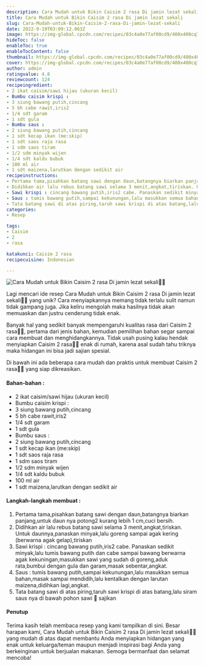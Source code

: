 ```yaml
---
description: Cara Mudah untuk Bikin Caisim 2 rasa Di jamin lezat sekali"
title: Cara Mudah untuk Bikin Caisim 2 rasa Di jamin lezat sekali
slug: Cara-Mudah-untuk-Bikin-Caisim-2-rasa-Di-jamin-lezat-sekali
date: 2022-9-19T03:09:12.063Z
image: https://img-global.cpcdn.com/recipes/03c4a0e77af00cd9/400x400cq70/photo.jpg
hideToc: false
enableToc: true
enableTocContent: false
thumbnail: https://img-global.cpcdn.com/recipes/03c4a0e77af00cd9/400x400cq70/photo.jpg
cover: https://img-global.cpcdn.com/recipes/03c4a0e77af00cd9/400x400cq70/photo.jpg
author: admin
ratingvalue: 4.8
reviewcount: 124
recipeingredient:
- 2 ikat caisim/sawi hijau (ukuran kecil)
- Bumbu caisim krispi :
- 3 siung bawang putih,cincang
- 5 bh cabe rawit,iris2
- 1/4 sdt garam
- 1 sdt gula
- Bumbu saus :
- 2 siung bawang putih,cincang
- 1 sdt kecap ikan (me:skip)
- 1 sdt saos raja rasa
- 1 sdm saos tiram
- 1/2 sdm minyak wijen
- 1/4 sdt kaldu bubuk
- 100 ml air
- 1 sdt maizena,larutkan dengan sedikit air
recipeinstructions:
- Pertama tama,pisahkan batang sawi dengan daun,batangnya biarkan panjang,untuk daun nya potong2 kurang lebih 1 cm,cuci bersih.
- Didihkan air lalu rebus batang sawi selama 3 menit,angkat,tiriskan. Untuk daunnya,panaskan minyak,lalu goreng sampai agak kering (berwarna agak gelap),tiriskan
- Sawi krispi : cincang bawang putih,iris2 cabe. Panaskan sedikit minyak,lalu tumis bawang putih dan cabe sampai bawang berwarna agak kekuningan,masukkan sawi yang sudah di goreng,aduk rata,bumbui dengan gula dan garam,masak sebentar,angkat.
- Saus : tumis bawang putih,sampai kekunungan,lalu masukkan semua bahan,masak sampai mendidih,lalu kentalkan dengan larutan maizena,didihkan lagi,angkat.
- Tata batang sawi di atas piring,taruh sawi krispi di atas batang,lalu siram saus nya di bawah pohon sawi 🥰 sajikan
categories:
- Resep

tags:
- Caisim
- 2
- rasa

katakunci: Caisim 2 rasa
recipecuisine: Indonesian

---
```


![Cara Mudah untuk Bikin Caisim 2 rasa Di jamin lezat sekali👩‍🍳](https://img-global.cpcdn.com/recipes/03c4a0e77af00cd9/400x400cq70/photo.jpg)

Lagi mencari ide resep Cara Mudah untuk Bikin Caisim 2 rasa Di jamin lezat sekali👩‍🍳 yang unik? Cara menyiapkannya memang tidak terlalu sulit namun tidak gampang juga. Jika keliru mengolah maka hasilnya tidak akan memuaskan dan justru cenderung tidak enak.

Banyak hal yang sedikit banyak mempengaruhi kualitas rasa dari Caisim 2 rasa👩‍🍳, pertama dari jenis bahan, kemudian pemilihan bahan segar sampai cara membuat dan menghidangkannya. Tidak usah pusing kalau hendak menyiapkan Caisim 2 rasa👩‍🍳 enak di rumah, karena asal sudah tahu triknya maka hidangan ini bisa jadi sajian spesial.

Di bawah ini ada beberapa cara mudah dan praktis untuk membuat Caisim 2 rasa👩‍🍳 yang siap dikreasikan.

<!--inarticleads1-->

#### Bahan-bahan :

- 2 ikat caisim/sawi hijau (ukuran kecil)
- Bumbu caisim krispi :
- 3 siung bawang putih,cincang
- 5 bh cabe rawit,iris2
- 1/4 sdt garam
- 1 sdt gula
- Bumbu saus :
- 2 siung bawang putih,cincang
- 1 sdt kecap ikan (me:skip)
- 1 sdt saos raja rasa
- 1 sdm saos tiram
- 1/2 sdm minyak wijen
- 1/4 sdt kaldu bubuk
- 100 ml air
- 1 sdt maizena,larutkan dengan sedikit air

<!--inarticleads2-->

#### Langkah-langkah membuat :

1. Pertama tama,pisahkan batang sawi dengan daun,batangnya biarkan panjang,untuk daun nya potong2 kurang lebih 1 cm,cuci bersih.
1. Didihkan air lalu rebus batang sawi selama 3 menit,angkat,tiriskan. Untuk daunnya,panaskan minyak,lalu goreng sampai agak kering (berwarna agak gelap),tiriskan
1. Sawi krispi : cincang bawang putih,iris2 cabe. Panaskan sedikit minyak,lalu tumis bawang putih dan cabe sampai bawang berwarna agak kekuningan,masukkan sawi yang sudah di goreng,aduk rata,bumbui dengan gula dan garam,masak sebentar,angkat.
1. Saus : tumis bawang putih,sampai kekunungan,lalu masukkan semua bahan,masak sampai mendidih,lalu kentalkan dengan larutan maizena,didihkan lagi,angkat.
1. Tata batang sawi di atas piring,taruh sawi krispi di atas batang,lalu siram saus nya di bawah pohon sawi 🥰 sajikan

#### Penutup

Terima kasih telah membaca resep yang kami tampilkan di sini. Besar harapan kami, Cara Mudah untuk Bikin Caisim 2 rasa Di jamin lezat sekali👩‍🍳 yang mudah di atas dapat membantu Anda menyiapkan hidangan yang enak untuk keluarga/teman maupun menjadi inspirasi bagi Anda yang berkeinginan untuk berjualan makanan. Semoga bermanfaat dan selamat mencoba!